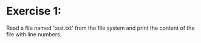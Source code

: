 # Exercise 1:
Read a file named 'test.txt' from the file system and print the content of the file with line numbers.

